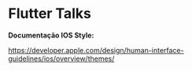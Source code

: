 # Flutter Talks

**Documentação IOS Style:**

https://developer.apple.com/design/human-interface-guidelines/ios/overview/themes/

